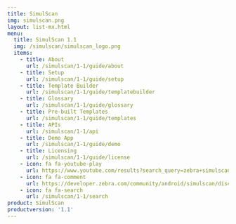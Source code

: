 ```yaml
---
title: SimulScan
img: simulscan.png
layout: list-mx.html
menu:
  title: SimulScan 1.1
  img: /simulscan/simulscan_logo.png
  items:
    - title: About
      url: /simulscan/1-1/guide/about
    - title: Setup
      url: /simulscan/1-1/guide/setup
    - title: Template Builder
      url: /simulscan/1-1/guide/templatebuilder
    - title: Glossary
      url: /simulscan/1-1/guide/glossary
    - title: Pre-built Templates
      url: /simulscan/1-1/guide/templates
    - title: APIs
      url: /simulscan/1-1/api
    - title: Demo App
      url: /simulscan/1-1/guide/demo
    - title: Licensing
      url: /simulscan/1-1/guide/license
    - icon: fa fa-youtube-play
      url: https://www.youtube.com/results?search_query=zebra+simulscan
    - icon: fa fa-comment
      url: https://developer.zebra.com/community/android/simulscan/discussions
    - icon: fa fa-search
      url: /simulscan/1-1/search
product: SimulScan
productversion: '1.1'
---
```

